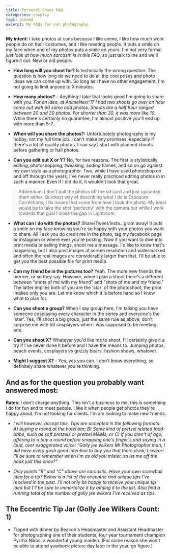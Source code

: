 ```yaml
---
title: Personal Shoot FAQ
categories: cosplay
tags: pinned
excerpt: My FAQs for con photography. 
---
```

**My intent:** I take photos at cons because I like anime, I like how much work people do on their costumes, and I like meeting people. It puts a smile on my face when one of my photos puts a smile on yours. I'm not very formal *just look at how much sarcasm is in this FAQ*, so just talk to me and we'll figure it out. New or old people. 

* **How long will you shoot for?** Is technically the wrong question. The question is how long do we need to do all the cool poses and photo ideas we can come up with. So long as I have no other engagement, I'm not going to limit anyone to X minutes.

* **How many photos?** - Anything I take that looks good I'm going to share with you. *For an idea, at AnimeNext'17 I had two shoots go over an hour come out with 60 some odd photos. Shoots are a half hour ranged between 20 and 30 photos. For shorter than 30, it was more like 10.* While there's certainly no guarantee, I'm almost positive you'll end up with more than 5-7. 

* **When will you share the photos?:** Unfortunately photography is my hobby, not my full time job. I can't make any promises, especially if there's a lot of quality photos. I can say I start with planned shoots before gathering or hall photos. 

* **Can you edit out X or Y?** No, for two reasons. The first is stylistically editing, photoshopping, tweaking, adding flames, and so on go against my own style as a photographer. Two, while I have used photoshop on and off through the years, I've never really practiced editing photos in in such a manner. Even if I did do it, it wouldn't look that great. 

> Addendum: I don't pull the photos off the sd card and just uploaded them either. Quickest way of describing what I do is Exposure Corrections; I fix issues that come from how I took the photo. My ideal would be to take the shot 'perfectly' with the camera but while I work towards that goal I close the gap in Lightroom. 

* **What can I do with the photos?** Share/Tweet/Insta...gram away! It puts a smile on my face knowing you're so happy with your photos you want to share. All I ask you do credit me in the photo, tag my facebook page or instagram or where ever you're posting. Now if you want to dive into print media or selling things, shoot me a message. I'd like to know that's happening, but I also post images at screen resolution and watermarked and often the real images are considerably larger than that. I'll be able to get you the best possible file for print media.

* **Can my friend be in the pictures too?** Yeah. The more new friends the merrier, or so they say. However, when I plan a shoot there's a different between "shots of me with my friend" and "shots of me and my friend." The latter implies both of you are the 'star' of the photoshoot, the prior implies only you are. Let me know which it is before hand so I know what to plan for. 

* **Can you shoot a group?** When I say group here, I'm talking you have someone cosplaying every character in the series and everyone's the 'star'. Yes, I'll shoot a big group, just the same rule as above, don't surprise me with 50 cosplayers when I was supposed to be meeting one. 

* **Can you shoot X?** Whatever you'd like me to shoot, I'll certainly give it a try if I've never done it before and I have the means to. Jumping photos, beach events, cosplayers vs grizzly bears, fashion shows, whatever. 

* **Might I suggest X?** - Yes, yes you can. I don't know everything, so definitely share whatever you're thinking.

## And as for the question you probably want answered most:

**Rates**: I don't charge anything. This isn't a business to me, this is something I do for fun and to meet people. I like it when people get photos they're happy about. I'm not looking for clients. I'm am looking to make new friends. 

* *I will however, accept tips. Tips are accepted in the following formats: A) buying a round at the hotel bar; B) Some kind of pretzel related food-bribe, such as soft pretzels or pretzel M&Ms; or C) If you aren't of age, offering to a buy a round before snapping one's finger's and saying in a loud, over exaggerated voice: "Golly jee wilkers Mr Photographer man, I did have every gosh good intention to buy you that there drink, I swear! I'll be sure to remember when I'm as old you mister, so let me off the hook just this once?"*

* *Only points "B" and "C" above are sarcastic. Have your own screwball idea for a tip? Below is a list of the eccentric and unique tips I've received in the past. I'll not only be happy to receive your unique tip idea but I'll be sure to immortalize it by adding it to the list. Also find a running total of the number of golly jee wilkers I've received as tips.*

## The Eccentric Tip Jar (Golly Jee Wilkers Count: 1)

* Tipped with dinner by Beacon's Headmaster and Assistant Headmaster for photographing one of their students, four year tournament champion Pyrrha Nikos, a wonderful young maiden. (For some reason she won't be able to attend yearbook picture day later in the year, go figure.)